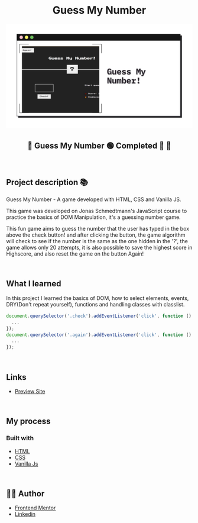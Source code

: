 <h1 align="center">Guess My Number
</h1>

![](./readme/guess-my-number.jpg)

<h2 align="center"> 
	🚧 Guess My Number 🟢 Completed 🚀 🚧
  
</h2>

&nbsp;

<!--
## Table of contents

- [Project description](#description) - [What I learned](#What-I-learned) -->

<h2 id="#description">Project description 📚</h2>

Guess My Number - A game developed with HTML, CSS and Vanilla JS.

This game was developed on Jonas Schmedtmann's JavaScript course to practice the basics of DOM Manipulation, it's a guessing number game.

This fun game aims to guess the number that the user has typed in the box above the check button! and after clicking the button, the game algorithm will check to see if the number is the same as the one hidden in the '?', the game allows only 20 attempts, it is also possible to save the highest score in Highscore, and also reset the game on the button Again!

&nbsp;

## What I learned

In this project I learned the basics of DOM, how to select elements, events, DRY(Don't repeat yourself), functions and handling classes with classlist.

```js
document.querySelector('.check').addEventListener('click', function () {
  ...
});
document.querySelector('.again').addEventListener('click', function () {
  ...
});
```

&nbsp;

## Links

- [Preview Site](https://viniciusshenri96.github.io/guess-my-number/)

&nbsp;

## My process

### Built with

- [HTML](https://developer.mozilla.org/en-US/docs/Web/HTML)
- [CSS](https://developer.mozilla.org/en-US/docs/Web/CSS)
- [Vanilla Js](http://vanilla-js.com)

&nbsp;

## 👨‍💻 Author

- [Frontend Mentor](https://www.frontendmentor.io/profile/viniciusshenri96)
- [Linkedin](https://www.linkedin.com/in/vinícius-henrique-7a2533229/)
